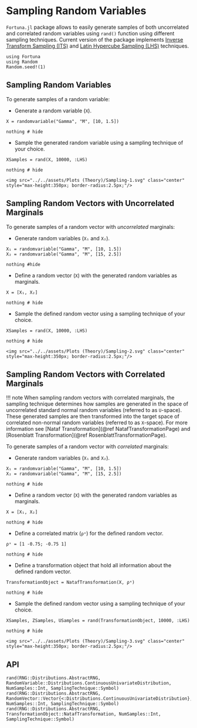 # Sampling Random Variables

`Fortuna.jl` package allows to easily generate samples of both uncorrelated and correlated random variables using `rand()` function using different sampling techniques. Current version of the package implements [Inverse Transform Sampling (ITS)](https://en.wikipedia.org/wiki/Inverse_transform_sampling) and [Latin Hypercube Sampling (LHS)](https://en.wikipedia.org/wiki/Latin_hypercube_sampling) techniques.

```@setup 1
using Fortuna
using Random
Random.seed!(1)
```

## Sampling Random Variables

To generate samples of a random variable:

- Generate a random variable (`X`).

```@example 1
X = randomvariable("Gamma", "M", [10, 1.5])

nothing # hide
```

- Sample the generated random variable using a sampling technique of your choice.

```@example 1
XSamples = rand(X, 10000, :LHS)

nothing # hide
```

```@raw html
<img src="../../assets/Plots (Theory)/Sampling-1.svg" class="center" style="max-height:350px; border-radius:2.5px;"/>
```

## Sampling Random Vectors with Uncorrelated Marginals

To generate samples of a random vector with *uncorrelated* marginals:

- Generate random variables (`X₁` and `X₂`).

```@example 1
X₁ = randomvariable("Gamma", "M", [10, 1.5])
X₂ = randomvariable("Gamma", "M", [15, 2.5])

nothing #hide
```

- Define a random vector (`X`) with the generated random variables as marginals.

```@example 1
X = [X₁, X₂]

nothing # hide
```

- Sample the defined random vector using a sampling technique of your choice.

```@example 1
XSamples = rand(X, 10000, :LHS)

nothing # hide
```

```@raw html
<img src="../../assets/Plots (Theory)/Sampling-2.svg" class="center" style="max-height:350px; border-radius:2.5px;"/>
```

## Sampling Random Vectors with Correlated Marginals

!!! note
    When sampling random vectors with correlated marginals, the sampling technique determines how samples are generated in the space of uncorrelated standard normal random variables (referred to as ``U``-space). These generated samples are then transformed into the target space of correlated non-normal random variables (referred to as ``X``-space). For more information see [Nataf Transformation](@ref NatafTransformationPage) and [Rosenblatt Transformation](@ref RosenblattTransformationPage).

To generate samples of a random vector with *correlated* marginals:

- Generate random variables (`X₁` and `X₂`).

```@example 1
X₁ = randomvariable("Gamma", "M", [10, 1.5])
X₂ = randomvariable("Gamma", "M", [15, 2.5])

nothing # hide
```

- Define a random vector (`X`) with the generated random variables as marginals.

```@example 1
X = [X₁, X₂]

nothing # hide
```

- Define a correlated matrix (`ρˣ`) for the defined random vector.

```@example 1
ρˣ = [1 -0.75; -0.75 1]

nothing # hide
```

- Define a transformation object that hold all information about the defined random vector.

```@example 1
TransformationObject = NatafTransformation(X, ρˣ)

nothing # hide
```

- Sample the defined random vector using a sampling technique of your choice.

```@example 1
XSamples, ZSamples, USamples = rand(TransformationObject, 10000, :LHS)

nothing # hide
```

```@raw html
<img src="../../assets/Plots (Theory)/Sampling-3.svg" class="center" style="max-height:350px; border-radius:2.5px;"/>
```

## API

```@docs
rand(RNG::Distributions.AbstractRNG, RandomVariable::Distributions.ContinuousUnivariateDistribution, NumSamples::Int, SamplingTechnique::Symbol)
rand(RNG::Distributions.AbstractRNG, RandomVector::Vector{<:Distributions.ContinuousUnivariateDistribution}, NumSamples::Int, SamplingTechnique::Symbol)
rand(RNG::Distributions.AbstractRNG, TransformationObject::NatafTransformation, NumSamples::Int, SamplingTechnique::Symbol)
```